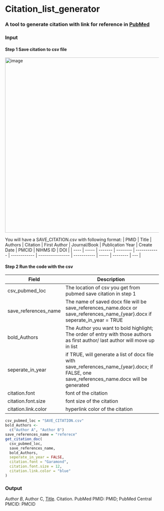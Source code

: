 # Citation_list_generator
### A tool to generate citation with link for reference in [PubMed](https://pubmed.ncbi.nlm.nih.gov/)

### Input
#### Step 1   Save citation to csv file
<img width="571" alt="image" src="https://user-images.githubusercontent.com/36686065/219443875-f7a63a0e-c450-4b64-9c04-110d6262ef7b.png">

You will have a SAVE_CITATION.csv with following format:
| PMID | Title | Authors | Citation | First Author | Journal/Book | Publication Year | Create Date | PMCID | NIHMS ID | DOI |
| ---- | ----- | ------- | -------- | ------------ | ------------ | ---------------- | ----------- | ----- | -------- | --- |

#### Step 2   Run the code with the csv
| Field      | Description |
| ----------- | ----------- |
| csv_pubmed_loc      | The location of csv you get from pubmed save citation in step 1 |
| save_references_name   | The name of saved docx file will be save_references_name.docx or save_references_name_{year}.docx if  seperate_in_year = TRUE |
| bold_Authors   | The Author you want to bold highlight; The order of entry with those authors as first author/ last author will move up in list |
| seperate_in_year  | if TRUE, will generate a list of docx file with save_references_name_{year}.docx; if FALSE, one save_references_name.docx will be generated |
| citation.font  | font of the citation |
| citation.font.size  | font size of the citation |
| citation.link.color  | hyperlink color of the citation |


```r
csv_pubmed_loc = "SAVE_CITATION.csv"
bold_Authors <-
  c("Author A", "Author B")
save_references_name = "referece"
get_citation_doc(
  csv_pubmed_loc,
  save_references_name,
  bold_Authors,
  seperate_in_year = FALSE,
  citation.font = "Garamond",
  citation.font.size = 12,
  citation.link.color = "blue"
)

```

### Output

*Author B*, Author C, [Title](https://pubmed.ncbi.nlm.nih.gov/PMID). Citation. PubMed PMID: PMID; PubMed Central PMCID: PMCID
